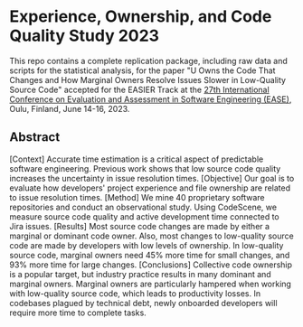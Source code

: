 # Experience, Ownership, and Code Quality Study 2023

This repo contains a complete replication package, including raw data and scripts for the statistical analysis, for the paper "U Owns the Code That Changes and How Marginal Owners Resolve Issues Slower in Low-Quality Source Code" accepted for the EASIER Track at the [27th International Conference on Evaluation and Assessment in Software Engineering (EASE)](https://conf.researchr.org/home/ease-2023), Oulu, Finland, June 14-16, 2023.

## Abstract

[Context] Accurate time estimation is a critical aspect of predictable software engineering. Previous work shows that low source code quality increases the uncertainty in issue resolution times.
[Objective] Our goal is to evaluate how developers' project experience and file ownership are related to issue resolution times. [Method] We mine 40 proprietary software repositories and conduct an observational study. Using CodeScene, we measure source code quality and active development time connected to Jira issues.  [Results] Most source code changes are made by either a marginal or dominant code owner. Also, most changes to low-quality source code are made by developers with low levels of ownership. In low-quality source code, marginal owners need 45% more time for small changes, and 93% more time for large changes. [Conclusions] Collective code ownership is a popular target, but industry practice results in many dominant and marginal owners. Marginal owners are particularly hampered when working with low-quality source code, which leads to productivity losses. In codebases plagued by technical debt, newly onboarded developers will require more time to complete tasks.
